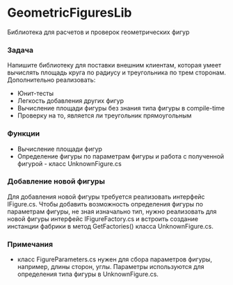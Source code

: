 # GeometricFiguresLib
Библиотека для расчетов и проверок геометрических фигур

### Задача
Напишите библиотеку для поставки внешним клиентам, которая умеет вычислять площадь круга по радиусу и треугольника по трем сторонам. Дополнительно реализовать:
- Юнит-тесты
- Легкость добавления других фигур
- Вычисление площади фигуры без знания типа фигуры в compile-time
- Проверку на то, является ли треугольник прямоугольным

### Функции
- Вычисление площади фигур
- Определение фигуры по параметрам фигуры и работа с полученной фигурой - класс UnknownFigure.cs

### Добавление новой фигуры
Для добавления новой фигуры требуется реализовать интерфейс IFigure.cs.
Чтобы добавить возможность определения фигуры по параметрам фигуры, не зная изначально тип, нужно реализовать для новой фигуры интерфейс IFigureFactory.cs и встроить создание инстанции фабрики в метод GetFactories() класса UnknownFigure.cs.

### Примечания
- класс FigureParameters.cs нужен для сбора параметров фигуры, например, длины сторон, углы. Параметры используются для определения типа фигуры в UnknownFigure.cs.
